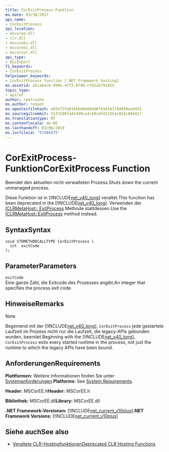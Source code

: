 ```yaml
---
title: CorExitProcess-Funktion
ms.date: 03/30/2017
api_name:
- CorExitProcess
api_location:
- mscoree.dll
- clr.dll
- mscorwks.dll
- mscoreei.dll
- mscorsvr.dll
api_type:
- DLLExport
f1_keywords:
- CorExitProcess
helpviewer_keywords:
- CorExitProcess function [.NET Framework hosting]
ms.assetid: a5cab4c6-990e-47f3-8798-cf422b791015
topic_type:
- apiref
author: rpetrusha
ms.author: ronpet
ms.openlocfilehash: a93e73fa8345b48e604d6f63d16170d850ead451
ms.sourcegitcommit: 5137208fa414d9ca3c58cdfd2155ac81bc89e917
ms.translationtype: MT
ms.contentlocale: de-DE
ms.lasthandoff: 03/06/2019
ms.locfileid: "57484575"
---
```

# <a name="corexitprocess-function"></a><span data-ttu-id="a60a9-102">CorExitProcess-Funktion</span><span class="sxs-lookup"><span data-stu-id="a60a9-102">CorExitProcess Function</span></span>
<span data-ttu-id="a60a9-103">Beendet den aktuellen nicht verwalteten Prozess.</span><span class="sxs-lookup"><span data-stu-id="a60a9-103">Shuts down the current unmanaged process.</span></span>  
  
 <span data-ttu-id="a60a9-104">Diese Funktion ist in [!INCLUDE[net_v40_long](../../../../includes/net-v40-long-md.md)] veraltet.</span><span class="sxs-lookup"><span data-stu-id="a60a9-104">This function has been deprecated in the [!INCLUDE[net_v40_long](../../../../includes/net-v40-long-md.md)].</span></span> <span data-ttu-id="a60a9-105">Verwenden der [ICLRMetaHost:: ExitProcess](../../../../docs/framework/unmanaged-api/hosting/iclrmetahost-exitprocess-method.md) Methode stattdessen.</span><span class="sxs-lookup"><span data-stu-id="a60a9-105">Use the [ICLRMetaHost::ExitProcess](../../../../docs/framework/unmanaged-api/hosting/iclrmetahost-exitprocess-method.md) method instead.</span></span>  
  
## <a name="syntax"></a><span data-ttu-id="a60a9-106">Syntax</span><span class="sxs-lookup"><span data-stu-id="a60a9-106">Syntax</span></span>  
  
```  
void STDMETHODCALLTYPE CorExitProcess (   
  int  exitCode  
);  
```  
  
## <a name="parameters"></a><span data-ttu-id="a60a9-107">Parameter</span><span class="sxs-lookup"><span data-stu-id="a60a9-107">Parameters</span></span>  
 `exitCode`  
 <span data-ttu-id="a60a9-108">Eine ganze Zahl, die Exitcode des Prozesses angibt.</span><span class="sxs-lookup"><span data-stu-id="a60a9-108">An integer that specifies the process exit code.</span></span>  
  
## <a name="remarks"></a><span data-ttu-id="a60a9-109">Hinweise</span><span class="sxs-lookup"><span data-stu-id="a60a9-109">Remarks</span></span>  
  
> [!NOTE]
>  <span data-ttu-id="a60a9-110">Beginnend mit der [!INCLUDE[net_v40_long](../../../../includes/net-v40-long-md.md)], `CorExitProcess` jede gestartete Laufzeit im Prozess nicht nur die Laufzeit, die legacy-APIs gebunden wurden, beendet.</span><span class="sxs-lookup"><span data-stu-id="a60a9-110">Beginning with the [!INCLUDE[net_v40_long](../../../../includes/net-v40-long-md.md)], `CorExitProcess` exits every started runtime in the process, not just the runtime to which the legacy APIs have been bound.</span></span>  
  
## <a name="requirements"></a><span data-ttu-id="a60a9-111">Anforderungen</span><span class="sxs-lookup"><span data-stu-id="a60a9-111">Requirements</span></span>  
 <span data-ttu-id="a60a9-112">**Plattformen:** Weitere Informationen finden Sie unter [Systemanforderungen](../../../../docs/framework/get-started/system-requirements.md).</span><span class="sxs-lookup"><span data-stu-id="a60a9-112">**Platforms:** See [System Requirements](../../../../docs/framework/get-started/system-requirements.md).</span></span>  
  
 <span data-ttu-id="a60a9-113">**Header:** MSCorEE.h</span><span class="sxs-lookup"><span data-stu-id="a60a9-113">**Header:** MSCorEE.h</span></span>  
  
 <span data-ttu-id="a60a9-114">**Bibliothek:** MSCorEE.dll</span><span class="sxs-lookup"><span data-stu-id="a60a9-114">**Library:** MSCorEE.dll</span></span>  
  
 <span data-ttu-id="a60a9-115">**.NET Framework-Versionen:** [!INCLUDE[net_current_v10plus](../../../../includes/net-current-v10plus-md.md)]</span><span class="sxs-lookup"><span data-stu-id="a60a9-115">**.NET Framework Versions:** [!INCLUDE[net_current_v10plus](../../../../includes/net-current-v10plus-md.md)]</span></span>  
  
## <a name="see-also"></a><span data-ttu-id="a60a9-116">Siehe auch</span><span class="sxs-lookup"><span data-stu-id="a60a9-116">See also</span></span>
- [<span data-ttu-id="a60a9-117">Veraltete CLR-Hostingfunktionen</span><span class="sxs-lookup"><span data-stu-id="a60a9-117">Deprecated CLR Hosting Functions</span></span>](../../../../docs/framework/unmanaged-api/hosting/deprecated-clr-hosting-functions.md)
